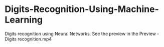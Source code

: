 # Digits-Recognition-Using-Machine-Learning
Digits recognition using Neural Networks.
See the preview in the Preview - Digits recognition.mp4
